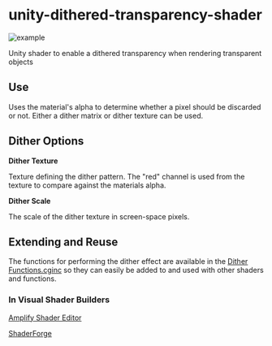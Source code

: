 # unity-dithered-transparency-shader

![example](./docs/example.gif)

Unity shader to enable a dithered transparency when rendering transparent objects

## Use

Uses the material's alpha to determine whether a pixel should be discarded or not. Either a dither matrix or dither texture can be used.

## Dither Options
**Dither Texture**

Texture defining the dither pattern. The "red" channel is used from the texture to compare against the materials alpha.

**Dither Scale**

The scale of the dither texture in screen-space pixels.

## Extending and Reuse
The functions for performing the dither effect are available in the [Dither Functions.cginc](./Assets/DitherFunctions/Shaders/Dither%20Functions.cginc) so they can easily be added to and used with other shaders and functions.

### In Visual Shader Builders

[Amplify Shader Editor](/docs/AmplifyShaderEditor.md)

[ShaderForge](/docs/ShaderForge.md)
